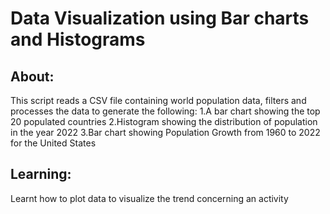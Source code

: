 # **Data Visualization using Bar charts and Histograms**
 ## About:
 This script reads a CSV file containing world population data, filters and processes the data to generate the following:
 1.A bar chart showing the top 20 populated countries
 2.Histogram showing the distribution of population in the year 2022
 3.Bar chart showing Population Growth from 1960 to 2022 for the United States
 ## Learning:
 Learnt how to plot data to visualize the trend concerning an activity
